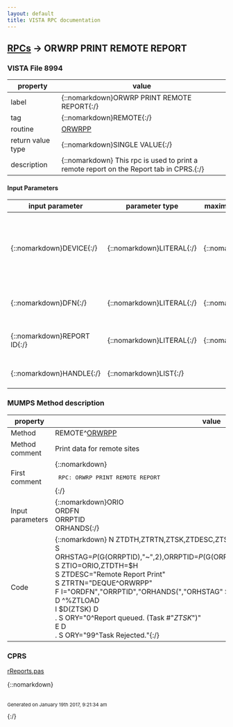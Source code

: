 ```yaml
---
layout: default
title: VISTA RPC documentation
---
```




## [RPCs](TableOfContent.md) &#8594; ORWRP PRINT REMOTE REPORT 



### VISTA File 8994 


 property | value 
--- | --- 
 label | {::nomarkdown}ORWRP PRINT REMOTE REPORT{:/}
 tag | {::nomarkdown}REMOTE{:/}
 routine | [ORWRPP](http://code.osehra.org/dox/Routine_ORWRPP_source.html)
 return value type | {::nomarkdown}SINGLE VALUE{:/}
 description | {::nomarkdown} This rpc is used to print a remote report on the Report tab in CPRS.{:/}

#### Input Parameters

| input parameter | parameter type | maximum data length | required | description | 
| --- | --- | --- | --- | --- | 
| {::nomarkdown}DEVICE{:/} | {::nomarkdown}LITERAL{:/} | {::nomarkdown}100{:/} | {::nomarkdown}true{:/} | {::nomarkdown} Name of the device where the report should print. Format: <device name> ; <right margin> ; <page length> Right margin and page length are optional.{:/} | 
| {::nomarkdown}DFN{:/} | {::nomarkdown}LITERAL{:/} | {::nomarkdown}20{:/} | {::nomarkdown}true{:/} | {::nomarkdown} Internal entry number of entry in the Patient file.{:/} | 
| {::nomarkdown}REPORT ID{:/} | {::nomarkdown}LITERAL{:/} | {::nomarkdown}20{:/} | {::nomarkdown}true{:/} | {::nomarkdown} Identification number of the desired report.{:/} | 
| {::nomarkdown}HANDLE{:/} | {::nomarkdown}LIST{:/} |  |  | {::nomarkdown}List of remote handles to print for.{:/} | 


### MUMPS Method description

 property | value 
 --- | --- 
 Method | REMOTE^[ORWRPP](http://code.osehra.org/dox/Routine_ORWRPP_source.html)
 Method comment | Print data for remote sites
 First comment | {::nomarkdown}<pre>  RPC: ORWRP PRINT REMOTE REPORT</pre>{:/}
 Input parameters | {::nomarkdown}ORIO<br>ORDFN<br>ORRPTID<br>ORHANDS{:/}
 Code | {::nomarkdown}  N ZTDTH,ZTRTN,ZTSK,ZTDESC,ZTSAVE,I,ORHSTAG,ZTIO<br> S ORHSTAG=$P($G(ORRPTID),"~",2),ORRPTID=$P($G(ORRPTID),"~"),ORRPTID=$P($P(ORRPTID,";"),":")<br> S ZTIO=ORIO,ZTDTH=$H<br> S ZTDESC="Remote Report Print"<br> S ZTRTN="DEQUE^ORWRPP"<br> F I="ORDFN","ORRPTID","ORHANDS(","ORHSTAG" S ZTSAVE(I)=""<br> D ^%ZTLOAD<br> I $D(ZTSK) D<br> . S ORY="0^Report queued. (Task #"_ZTSK_")"<br> E  D<br> . S ORY="99^Task Rejected."{:/}


### CPRS

[rReports.pas](https://github.com/OSEHRA/VistA/blob/master/Packages/Order%20Entry%20Results%20Reporting/CPRS/CPRS-Chart/rReports.pas")

{::nomarkdown} <br/><br/><p style="font-size: 11px">Generated on January 19th 2017, 9:21:34 am</p>{:/}